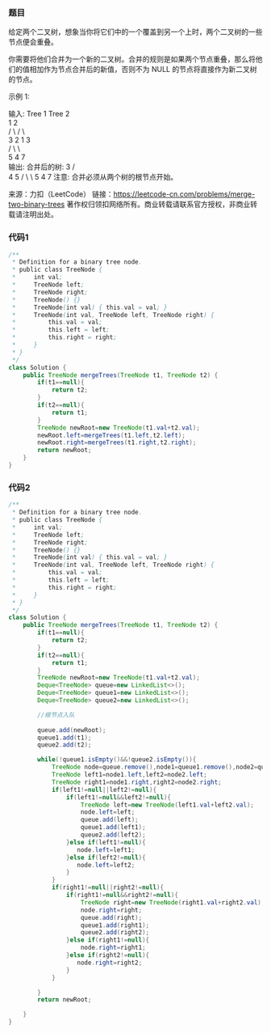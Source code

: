 ### 题目

给定两个二叉树，想象当你将它们中的一个覆盖到另一个上时，两个二叉树的一些节点便会重叠。

你需要将他们合并为一个新的二叉树。合并的规则是如果两个节点重叠，那么将他们的值相加作为节点合并后的新值，否则不为 NULL 的节点将直接作为新二叉树的节点。

示例 1:

输入: 
	Tree 1                     Tree 2                  
          1                         2                             
         / \                       / \                            
        3   2                     1   3                        
       /                           \   \                      
      5                             4   7                  
输出: 
合并后的树:
	     3
	    / \
	   4   5
	  / \   \ 
	 5   4   7
注意: 合并必须从两个树的根节点开始。

来源：力扣（LeetCode）
链接：https://leetcode-cn.com/problems/merge-two-binary-trees
著作权归领扣网络所有。商业转载请联系官方授权，非商业转载请注明出处。

### 代码1

```java
/**
 * Definition for a binary tree node.
 * public class TreeNode {
 *     int val;
 *     TreeNode left;
 *     TreeNode right;
 *     TreeNode() {}
 *     TreeNode(int val) { this.val = val; }
 *     TreeNode(int val, TreeNode left, TreeNode right) {
 *         this.val = val;
 *         this.left = left;
 *         this.right = right;
 *     }
 * }
 */
class Solution {
    public TreeNode mergeTrees(TreeNode t1, TreeNode t2) {
        if(t1==null){
            return t2;
        }
        if(t2==null){
            return t1;
        }
        TreeNode newRoot=new TreeNode(t1.val+t2.val);
        newRoot.left=mergeTrees(t1.left,t2.left);
        newRoot.right=mergeTrees(t1.right,t2.right);
        return newRoot;
    }
}
```



### 代码2

```java
/**
 * Definition for a binary tree node.
 * public class TreeNode {
 *     int val;
 *     TreeNode left;
 *     TreeNode right;
 *     TreeNode() {}
 *     TreeNode(int val) { this.val = val; }
 *     TreeNode(int val, TreeNode left, TreeNode right) {
 *         this.val = val;
 *         this.left = left;
 *         this.right = right;
 *     }
 * }
 */
class Solution {
    public TreeNode mergeTrees(TreeNode t1, TreeNode t2) {
        if(t1==null){
            return t2;
        }
        if(t2==null){
            return t1;
        } 
        TreeNode newRoot=new TreeNode(t1.val+t2.val);
        Deque<TreeNode> queue=new LinkedList<>();
        Deque<TreeNode> queue1=new LinkedList<>();
        Deque<TreeNode> queue2=new LinkedList<>();

        //根节点入队
       
        queue.add(newRoot);
        queue1.add(t1);
        queue2.add(t2);

        while(!queue1.isEmpty()&&!queue2.isEmpty()){
            TreeNode node=queue.remove(),node1=queue1.remove(),node2=queue2.remove();
            TreeNode left1=node1.left,left2=node2.left;
            TreeNode right1=node1.right,right2=node2.right;
            if(left1!=null||left2!=null){
                if(left1!=null&&left2!=null){
                    TreeNode left=new TreeNode(left1.val+left2.val);
                    node.left=left;
                    queue.add(left);
                    queue1.add(left1);
                    queue2.add(left2);
                }else if(left1!=null){
                   node.left=left1;
                }else if(left2!=null){
                   node.left=left2;
                }
            }
            if(right1!=null||right2!=null){
                if(right1!=null&&right2!=null){
                    TreeNode right=new TreeNode(right1.val+right2.val);
                    node.right=right;
                    queue.add(right);
                    queue1.add(right1);
                    queue2.add(right2);
                }else if(right1!=null){
                    node.right=right1;
                }else if(right2!=null){
                   node.right=right2;
                }
            }

        }
        return newRoot;

    }
}
```

